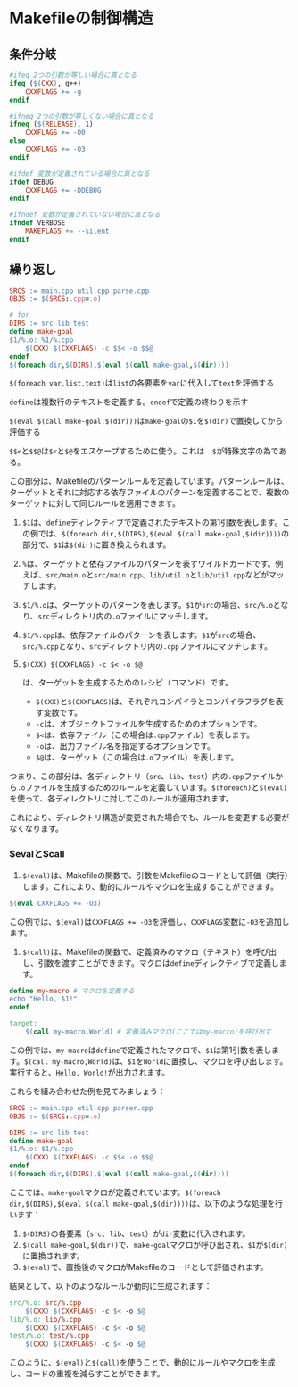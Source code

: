 # Makefileの制御構造

## 条件分岐

```makefile
#ifeq 2つの引数が等しい場合に真となる
ifeq ($(CXX), g++)
	CXXFLAGS += -g
endif

#ifneq 2つの引数が等しくない場合に真となる
ifneq ($(RELEASE), 1)
	CXXFLAGS += -O0
else
	CXXFLAGS += -O3
endif

#ifdef 変数が定義されている場合に真となる
ifdef DEBUG
	CXXFLAGS += -DDEBUG
endif

#ifndef 変数が定義されていない場合に真となる
ifndef VERBOSE
	MAKEFLAGS += --silent
endif

```

## 繰り返し

```makefile
SRCS := main.cpp util.cpp parse.cpp
OBJS := $(SRCS:.cpp=.o)

# for
DIRS := src lib test
define make-goal
$1/%.o: %1/%.cpp
	$(CXX) $(CXXFLAGS) -c $$< -o $$@
endef
$(foreach dir,$(DIRS),$(eval $(call make-goal,$(dir))))
```

`$(foreach var,list,text)`は`list`の各要素を`var`に代入して`text`を評価する

`define`は複数行のテキストを定義する。`endef`で定義の終わりを示す

`$(eval $(call make-goal,$(dir)))`は`make-goal`の`$1`を`$(dir)`で置換してから評価する

`$$<`と`$$@`は`$<`と`$@`をエスケープするために使う。これは　`$`が特殊文字の為である。

この部分は、Makefileのパターンルールを定義しています。パターンルールは、ターゲットとそれに対応する依存ファイルのパターンを定義することで、複数のターゲットに対して同じルールを適用できます。

1. `$1`は、`define`ディレクティブで定義されたテキストの第1引数を表します。この例では、`$(foreach dir,$(DIRS),$(eval $(call make-goal,$(dir))))`の部分で、`$1`は`$(dir)`に置き換えられます。

2. `%`は、ターゲットと依存ファイルのパターンを表すワイルドカードです。例えば、`src/main.o`と`src/main.cpp`、`lib/util.o`と`lib/util.cpp`などがマッチします。

3. `$1/%.o`は、ターゲットのパターンを表します。`$1`が`src`の場合、`src/%.o`となり、`src`ディレクトリ内の`.o`ファイルにマッチします。

4. `$1/%.cpp`は、依存ファイルのパターンを表します。`$1`が`src`の場合、`src/%.cpp`となり、`src`ディレクトリ内の`.cpp`ファイルにマッチします。

5. ```
   $(CXX) $(CXXFLAGS) -c $< -o $@
   ```

   は、ターゲットを生成するためのレシピ（コマンド）です。

   - `$(CXX)`と`$(CXXFLAGS)`は、それぞれコンパイラとコンパイラフラグを表す変数です。
   - `-c`は、オブジェクトファイルを生成するためのオプションです。
   - `$<`は、依存ファイル（この場合は`.cpp`ファイル）を表します。
   - `-o`は、出力ファイル名を指定するオプションです。
   - `$@`は、ターゲット（この場合は`.o`ファイル）を表します。

つまり、この部分は、各ディレクトリ（`src`、`lib`、`test`）内の`.cpp`ファイルから`.o`ファイルを生成するためのルールを定義しています。`$(foreach)`と`$(eval)`を使って、各ディレクトリに対してこのルールが適用されます。

これにより、ディレクトリ構造が変更された場合でも、ルールを変更する必要がなくなります。

### \$evalと\$call

1. `$(eval)`は、Makefileの関数で、引数をMakefileのコードとして評価（実行）します。これにより、動的にルールやマクロを生成することができます。

```makefile
$(eval CXXFLAGS += -O3)
```

この例では、`$(eval)`は`CXXFLAGS += -O3`を評価し、`CXXFLAGS`変数に`-O3`を追加します。

1. `$(call)`は、Makefileの関数で、定義済みのマクロ（テキスト）を呼び出し、引数を渡すことができます。マクロは`define`ディレクティブで定義します。

```makefile
define my-macro # マクロを定義する
echo "Hello, $1!"
endef

target:
    $(call my-macro,World) # 定義済みマクロ(ここではmy-macro)を呼び出す
```

この例では、`my-macro`は`define`で定義されたマクロで、`$1`は第1引数を表します。`$(call my-macro,World)`は、`$1`を`World`に置換し、マクロを呼び出します。実行すると、`Hello, World!`が出力されます。

これらを組み合わせた例を見てみましょう：

```makefile
SRCS := main.cpp util.cpp parser.cpp
OBJS := $(SRCS:.cpp=.o)

DIRS := src lib test
define make-goal
$1/%.o: $1/%.cpp
    $(CXX) $(CXXFLAGS) -c $$< -o $$@
endef
$(foreach dir,$(DIRS),$(eval $(call make-goal,$(dir))))
```

ここでは、`make-goal`マクロが定義されています。`$(foreach dir,$(DIRS),$(eval $(call make-goal,$(dir))))`は、以下のような処理を行います：

1. `$(DIRS)`の各要素（`src`、`lib`、`test`）が`dir`変数に代入されます。
2. `$(call make-goal,$(dir))`で、`make-goal`マクロが呼び出され、`$1`が`$(dir)`に置換されます。
3. `$(eval)`で、置換後のマクロがMakefileのコードとして評価されます。

結果として、以下のようなルールが動的に生成されます：

```makefile
src/%.o: src/%.cpp
    $(CXX) $(CXXFLAGS) -c $< -o $@
lib/%.o: lib/%.cpp
    $(CXX) $(CXXFLAGS) -c $< -o $@
test/%.o: test/%.cpp
    $(CXX) $(CXXFLAGS) -c $< -o $@
```

このように、`$(eval)`と`$(call)`を使うことで、動的にルールやマクロを生成し、コードの重複を減らすことができます。